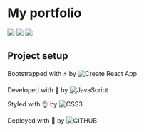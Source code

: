 # My portfolio


![](https://badgen.net/badge/🚀/blazinglyFast/blue)
![](https://badgen.net/badge/🌱/holisticApproach/green)
![](https://badgen.net/badge/💥/gameChanger/red)
   
## Project setup
Bootstrapped with ⚡ by ![Create React App](https://img.shields.io/badge/react-%2320232a.svg?style=plastic&logo=react&logoColor=%2361DAFB)

Developed with 💪 by ![JavaScript](https://img.shields.io/badge/javascript-%23323330.svg?style=plastic&logo=javascript&logoColor=%23F7DF1E)

Styled with 👌 by ![CSS3](https://img.shields.io/badge/css3-%231572B6.svg?style=plastic&logo=css3&logoColor=white)

Deployed with 💖 by ![GITHUB](https://img.shields.io/badge/github-%23121011.svg?style=plastic&logo=github&logoColor=white)

